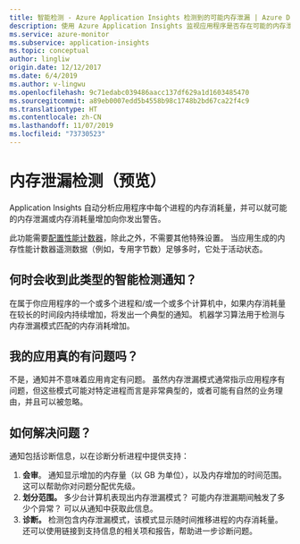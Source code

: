 ```yaml
---
title: 智能检测 - Azure Application Insights 检测到的可能内存泄漏 | Azure Docs
description: 使用 Azure Application Insights 监视应用程序是否存在可能的内存泄漏。
ms.service: azure-monitor
ms.subservice: application-insights
ms.topic: conceptual
author: lingliw
origin.date: 12/12/2017
ms.date: 6/4/2019
ms.author: v-lingwu
ms.openlocfilehash: 9c71edabc039486aacc137df629a1d1603485470
ms.sourcegitcommit: a89eb0007edd5b4558b98c1748b2bd67ca22f4c9
ms.translationtype: HT
ms.contentlocale: zh-CN
ms.lasthandoff: 11/07/2019
ms.locfileid: "73730523"
---
```

# <a name="memory-leak-detection-preview"></a>内存泄漏检测（预览）

Application Insights 自动分析应用程序中每个进程的内存消耗量，并可以就可能的内存泄漏或内存消耗量增加向你发出警告。

此功能需要[配置性能计数器](/azure-monitor/app/performance-counters)，除此之外，不需要其他特殊设置。 当应用生成的内存性能计数器遥测数据（例如，专用字节数）足够多时，它处于活动状态。

## <a name="when-would-i-get-this-type-of-smart-detection-notification"></a>何时会收到此类型的智能检测通知？
在属于你应用程序的一个或多个进程和/或一个或多个计算机中，如果内存消耗量在较长的时间段内持续增加，将发出一个典型的通知。 机器学习算法用于检测与内存泄漏模式匹配的内存消耗增加。

## <a name="does-my-app-really-have-a-problem"></a>我的应用真的有问题吗？
不是，通知并不意味着应用肯定有问题。 虽然内存泄漏模式通常指示应用程序有问题，但这些模式可能对特定进程而言是非常典型的，或者可能有自然的业务理由，并且可以被忽略。

## <a name="how-do-i-fix-it"></a>如何解决问题？
通知包括诊断信息，以在诊断分析进程中提供支持：
1. **会审**。 通知显示增加的内存量（以 GB 为单位），以及内存增加的时间范围。 这可以帮助你对问题分配优先级。
2. **划分范围。** 多少台计算机表现出内存泄漏模式？ 可能内存泄漏期间触发了多少个异常？ 可以从通知中获取此信息。
3. **诊断。** 检测包含内存泄漏模式，该模式显示随时间推移进程的内存消耗量。 还可以使用链接到支持信息的相关项和报告，帮助进一步诊断问题。
